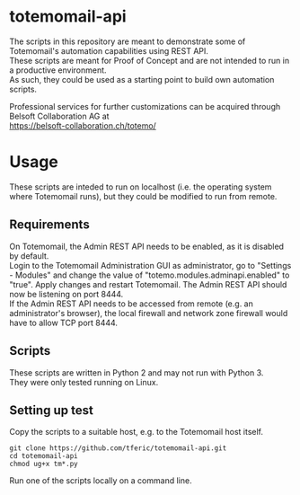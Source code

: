 # totemomail-api
The scripts in this repository are meant to demonstrate some of Totemomail's automation capabilities using REST API.  
These scripts are meant for Proof of Concept and are not intended to run in a productive environment.  
As such, they could be used as a starting point to build own automation scripts.  

Professional services for further customizations can be acquired through Belsoft Collaboration AG at  
https://belsoft-collaboration.ch/totemo/  

# Usage
These scripts are inteded to run on localhost (i.e. the operating system where Totemomail runs), but they could be modified to run from remote.  

## Requirements
On Totemomail, the Admin REST API needs to be enabled, as it is disabled by default.  
Login to the Totemomail Administration GUI as administrator, go to "Settings - Modules" and change the value of "totemo.modules.adminapi.enabled" to "true". Apply changes and restart Totemomail. The Admin REST API should now be listening on port 8444.  
If the Admin REST API needs to be accessed from remote (e.g. an administrator's browser), the local firewall and network zone firewall would have to allow TCP port 8444.  

## Scripts
These scripts are written in Python 2 and may not run with Python 3.  
They were only tested running on Linux.

## Setting up test
Copy the scripts to a suitable host, e.g. to the Totemomail host itself.  
```
git clone https://github.com/tferic/totemomail-api.git  
cd totemomail-api  
chmod ug+x tm*.py
```  

Run one of the scripts locally on a command line.  
  
